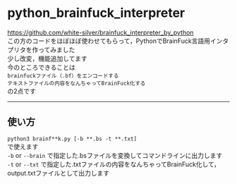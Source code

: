 # python_brainfuck_interpreter

https://github.com/white-silver/brainfuck_interpreter_by_python  
この方のコードをほぼほぼ使わせてもらって，PythonでBrainFuck言語用インタプリタを作ってみました  
少し改変，機能追加してます  
今のところできることは    
`brainfuckファイル（.bf）をエンコードする`  
`テキストファイルの内容をなんちゃってBrainFuck化する`  
の2点です

***

## 使い方
`python3 brainf**k.py [-b **.bs -t **.txt]`  
で使えます  
`-b` or `--brain` で指定した.bsファイルを変換してコマンドラインに出力します  
`-t` or `--txt` で指定した.txtファイルの内容をなんちゃってBrainFuck化して，output.txtファイルとして出力します
